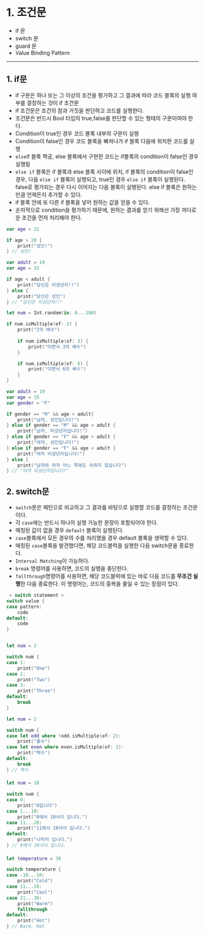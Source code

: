 # 1. 조건문
* if 문
* switch 문
* guard 문
* Value Binding Pattern

----------------------------

## 1. if문 
* if 구문은 하나 또는 그 이상의 조건을 평가하고 그 결과에 따라 코드 블록의 실행 여부를 결정하는 것이 if 조건문
* if 조건문은 조건의 참과 거짓을 판단하고 코드를 실행한다.
* 조건문은 반드시 Bool 타입의 true,false를 판단할 수 있는 형태의 구문이여야 한다.
* Condition이 true인 경우 코드 블록 내부의 구문이 실행
* Condition이 false인 경우 코드 블록을 빠져나가 if 블록 다음에 위치한 코드를 실행
* `else`if 블록 짝궁, else 블록에서 구현한 코드는 if블록의 condition이 false인 경우 실행됨
* `else if` 블록은 if 블록과 else 블록 사이에 위치, if 블록의 condition이 false인 경우, 다음 `else if` 블록이 실행되고, true인 경우 `else if` 블록이 실행된다. false로 평가되는 경우 다시 이어지는 다음 블록이 실행된다.   else if 블록은 원하는 만큼 언제든지 추가할 수 있다.
* if 블록 안에 또 다른 if 블록을 넣어 원하는 값을 얻을 수 있다.
* 순차적으로 condition을 평가하기 때문에, 원하는 결과를 얻기 위해선 가장 까다로운 조건을 먼저 처리해야 한다.

```swift
var age = 21

if age > 20 {
    print("성인!")
} // 성인!
```
```swift
var adult = 19
var age = 15

if age < adult {
    print("당신은 미성년자!!")
} else {
    print("당신은 성인")
} // "당신은 미성년자!!"
```
```swift
let num = Int.random(in: 0...100)

if num.isMultiple(of: 2) {
    print("2의 배수")
    
    if num.isMultiple(of: 3) {
        print("이면서 3의 배수")
    }

    if num.isMultiple(of: 6) {
        print("이면서 6의 배수")
    }
}
```
```swift
var adult = 19
var age = 15
var gender = "F"

if gender == "M" && age > adult{
    print("남자, 성인입니다!")
} else if gender == "M" && age < adult {
    print("남자, 미성년자입니다!")
} else if gender == "F" && age > adult {
    print("여자, 성인입니다!")
} else if gender == "F" && age < adult {
    print("여자 미성년자입니다!")
} else {
    print("남자와 여자 어느 쪽에도 속하지 않습니다")
} // "여자 미성년자입니다!"
```

## 2. switch문
* `switch`문은 패턴으로 비교하고 그 결과를 바탕으로 실행할 코드를 결정하는 조건문이다.
* 각 `case`에는 반드시 하나의 실행 가능한 문장이 포함되어야 한다.
* 매칭된 값이 없을 경우 `default` 블록이 실행된다.
* `case`블록에서 모든 경우의 수를 처리했을 경우 default 블록을 생략할 수 있다.
* 매칭된 `case`블록을 발견했다면, 해당 코드블럭을 실행한 다음 switch문을 종료한다.
* `Interval Matching`이 가능하다.
* `break` 명령어를 사용하면, 코드의 실행을 중단한다.
* `fallthrough`명령어를 사용하면, 해당 코드블럭에 있는 바로 다음 코드를 **무조건 실행**한 다음 종료한다. 이 명령어는, 코드의 중복을 줄일 수 있는 장점이 있다.

```swift
 < switch statement >
switch value {
case pattern:
    code
default:
    code
}


let num = 2

switch num {
case 1:
    print("One")
case 2:
    print("Two")
case 3:
    print("Three")
default:
    break
}

let num = 2

switch num {
case let odd where !odd.isMultiple(of: 2):
    print("홀수")
case let even where even.isMultiple(of: 2):
    print("짝수")
default:
    break
} // 짝수
```

#### **<Interval Matching>**

```swift
let num = 10

switch num {
case 0:
    print("0입니다")
case 1...10:
    print("0에서 10사이 입니다.")
case 11...20:
    print("11에서 20사이 입니다.")
default:
    print("나머지 입니다.")
} // 0에서 10사이 입니다.
```
#### <fallthrough>
    
```swift
let temperature = 30

switch temperature {
case -10...10:
    print("Cold")
case 11...20:
    print("Cool")
case 21...30:
    print("Warm")
    fallthrough
default:
    print("Hot")
} // Warm, Hot
```
    
    
